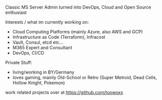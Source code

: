 Classic MS Server Admin turned into DevOps, Cloud and Open Source enthusiast

Interests / what im currently working on:

- Cloud Computing Platforms (mainly Azure, also AWS and GCP)
- Infrastructure as Code (Terraform), Infracost
- Vault, Consul, etcd etc...
- M365 Expert and Consultant
- DevOps, CI/CD

Private Stuff:

- living/working in BY/Germany
- loves gaming, mainly Old-School or Retro (Super Metroid, Dead Cells, Hollow Knight, Pokemon)

work related projects over at https://github.com/toowoxx
